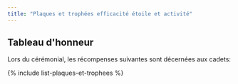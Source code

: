 ```yaml
---
title: "Plaques et trophées efficacité étoile et activité"
---
```



## Tableau d'honneur

Lors du cérémonial, les récompenses suivantes sont décernées aux cadets:


 {% include list-plaques-et-trophees %}
